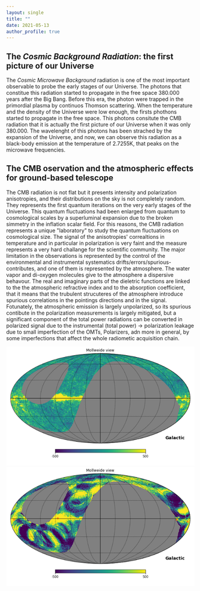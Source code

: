 ```yaml
---
layout: single
title: ""
date: 2021-05-13
author_profile: true
---
```


## The *Cosmic Background Radiation*: the first picture of our Universe
The *Cosmic Microwave Background* radiation is one of the most important observable to probe the early stages of our Universe. The photons that constitue this radiation started to propagate in the free space 380.000 years after the Big Bang. Before this era, the photon were trapped in the primordial plasma by continuos Thomson scattering. When the temperature and the density of the Universe were low enough, the firsts phothons started to propagate in the free space. This photons consitute the CMB radiation that it is actually the first picture of our Universe when it was only 380.000. The wavelenght of this photons has been strached by the expansion of the Universe, and now, we can observe this radiation as a black-body emission at the temperature of 2.7255K, that peaks on the microwave frequencies.

## The CMB oservation and the atmospheric effects for ground-based telescope
The CMB radiation is not flat but it presents intensity and polarization anisotropies, and their distributions on the sky is not completely random. They represents the first quantum iterations on the very early stages of the Universe. This quantum fluctuations had been enlarged from quantum to cosmological scales by a superluminal expansion due to the broken simmetry in the inflation scalar field. For this reasons, the CMB radiation represents a unique "laboratory" to study the quantum fluctuations on cosmological size. The signal of the anisotropies' correaltions in temperature and in particular in polarization is very faint and the measure represents a very hard challange for the scientific community. The major limitation in the observations is represented by the control of the environmental and instrumental systematics drifts/errors/spurious-contributes, and one of them is represented by the atmosphere. The water vapor and di-oxygen molecules give to the atmosphere a dispersive behavour. The real and imaginary parts of the dieletric functions are linked to the the atmospheric refractive index and to the absorption coefficient, that it means that the trubulent strucuteres of the atmosphere introduce spurious correlations in the pointings directions and in the signal.
Fotunately, the atmospheric emission is largely unpolarized, so its spurious contibute in the polarization measurements is largely mitigated, but a significant component of the total power radiations can be converted in polarized signal due to the instrumental (total power) -> polarization leakage due to small imperfection of the OMTs, Polarizers, adn more in general, by some imperfections that affect the whole radiometic acquisition chain.

<div style="text-align:center"><img src="/img/only_signal.png" /><img src="/img/mappe_5.png" /></div>
